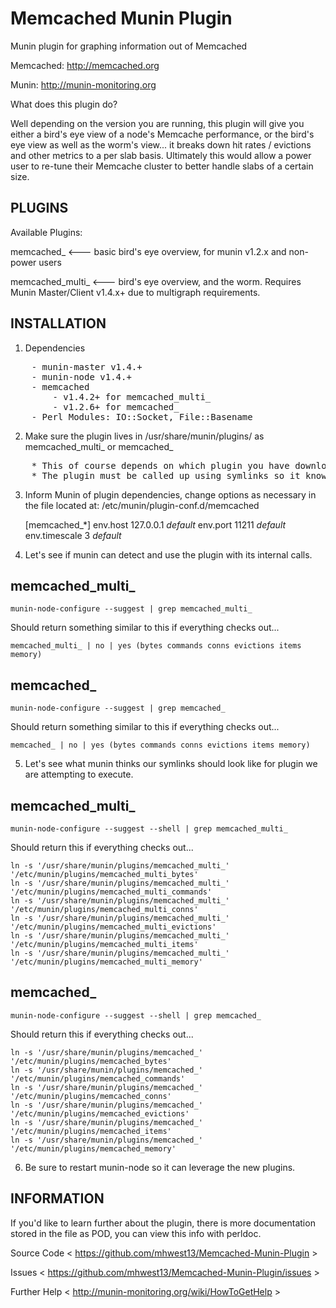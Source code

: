 Memcached Munin Plugin
============================

Munin plugin for graphing information out of Memcached

Memcached: http://memcached.org

Munin: http://munin-monitoring.org


What does this plugin do?

Well depending on the version you are running, this plugin will give you either a bird's eye view of a node's Memcache performance,
or the bird's eye view as well as the worm's view... it breaks down hit rates / evictions and other metrics to a per slab basis.
Ultimately this would allow a power user to re-tune their Memcache cluster to better handle slabs of a certain size.


PLUGINS
-------
Available Plugins:

memcached_  <--- basic bird's eye overview, for munin v1.2.x and non-power users

memcached_multi_  <--- bird's eye overview, and the worm. Requires Munin Master/Client v1.4.x+ due to multigraph requirements.


INSTALLATION
------------

1) Dependencies  
<pre>
    - munin-master v1.4.+  
    - munin-node v1.4.+  
    - memcached  
        - v1.4.2+ for memcached_multi_  
        - v1.2.6+ for memcached_  
    - Perl Modules: IO::Socket, File::Basename  
</pre>

2) Make sure the plugin lives in /usr/share/munin/plugins/ as memcached_multi_ or memcached_  
<pre>
    * This of course depends on which plugin you have downloaded.  
    * The plugin must be called up using symlinks so it knows which graph your are trying to fetch information for.  
</pre>

3) Inform Munin of plugin dependencies, change options as necessary in the file located at: /etc/munin/plugin-conf.d/memcached

    [memcached_*]
    env.host 127.0.0.1     *default*
    env.port 11211         *default*
    env.timescale 3        *default*

4) Let's see if munin can detect and use the plugin with its internal calls.

memcached_multi_
----------------

    munin-node-configure --suggest | grep memcached_multi_

Should return something similar to this if everything checks out...

    memcached_multi_ | no | yes (bytes commands conns evictions items memory)

memcached_
----------

    munin-node-configure --suggest | grep memcached_

Should return something similar to this if everything checks out...

    memcached_ | no | yes (bytes commands conns evictions items memory)

5) Let's see what munin thinks our symlinks should look like for plugin we are attempting to execute.

memcached_multi_
----------------

    munin-node-configure --suggest --shell | grep memcached_multi_

Should return this if everything checks out...

    ln -s '/usr/share/munin/plugins/memcached_multi_' '/etc/munin/plugins/memcached_multi_bytes'
    ln -s '/usr/share/munin/plugins/memcached_multi_' '/etc/munin/plugins/memcached_multi_commands'
    ln -s '/usr/share/munin/plugins/memcached_multi_' '/etc/munin/plugins/memcached_multi_conns'
    ln -s '/usr/share/munin/plugins/memcached_multi_' '/etc/munin/plugins/memcached_multi_evictions'
    ln -s '/usr/share/munin/plugins/memcached_multi_' '/etc/munin/plugins/memcached_multi_items'
    ln -s '/usr/share/munin/plugins/memcached_multi_' '/etc/munin/plugins/memcached_multi_memory'

memcached_
----------

    munin-node-configure --suggest --shell | grep memcached_

Should return this if everything checks out...

    ln -s '/usr/share/munin/plugins/memcached_' '/etc/munin/plugins/memcached_bytes'
    ln -s '/usr/share/munin/plugins/memcached_' '/etc/munin/plugins/memcached_commands'
    ln -s '/usr/share/munin/plugins/memcached_' '/etc/munin/plugins/memcached_conns'
    ln -s '/usr/share/munin/plugins/memcached_' '/etc/munin/plugins/memcached_evictions'
    ln -s '/usr/share/munin/plugins/memcached_' '/etc/munin/plugins/memcached_items'
    ln -s '/usr/share/munin/plugins/memcached_' '/etc/munin/plugins/memcached_memory'

6) Be sure to restart munin-node so it can leverage the new plugins.


INFORMATION
-----------
If you'd like to learn further about the plugin, there is more documentation stored in the
file as POD, you can view this info with perldoc.

Source Code < https://github.com/mhwest13/Memcached-Munin-Plugin >

Issues < https://github.com/mhwest13/Memcached-Munin-Plugin/issues >

Further Help < http://munin-monitoring.org/wiki/HowToGetHelp >
